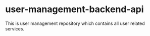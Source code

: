 # user-management-backend-api
This is user management repository which contains all user related services.
